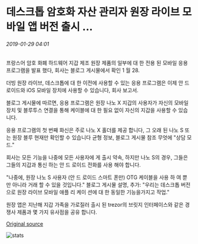 # 데스크톱 암호화 자산 관리자 원장 라이브 모바일 앱 버전 출시 ...

###### 2019-01-29 04:01

프랑스어 암호 화폐 하드웨어 지갑 제조 원장 제품의 일부에 대 한 전용 된 모바일 응용 프로그램을 발표 했다, 회사는 블로그 게시물에서 확인 1 월 28.

더빙 원장 라이브, 데스크톱에 대 한 이전에 사용할 수 있는 응용 프로그램은 이제 안 드 로이드와 iOS 모바일 장치에 사용할 수 있습니다, 회사 보고서.

블로그 게시물에 따르면, 응용 프로그램은 원장 나노 X 지갑의 사용자가 자신의 모바일 장치 및 블루투스 연결을 통해 케이블에 대 한 필요 없이 자신의 지갑을 사용할 수 있습니다.

응용 프로그램의 첫 번째 화신은 주로 나노 X 홀더를 제공 합니다, 그 오래 된 나노 S 또는 원장 블루 현재만 확인할 수 있습니다 균형 정보, 블로그 게시물 참조 무엇에 "상담 모드."

회사는 모든 기능을 나중에 모든 사용자에 게 출시 약속, 하지만 나노 S의 경우, 그들은 그들의 지갑과 통신 하는 안 드 로이드 전화를 사용 해야 합니다.

"나중에, 원장 나노 S 사용자 (안 드 로이드 스마트 폰만) OTG 케이블을 사용 하 여 뿐만 아니라 거래 할 수 있을 것입니다." 블로그 게시물 설명, 추가: "우리는 데스크톱 버전으로 원장 라이브 모바일 애플 리 케이 션에 대 한 동일한 기능을가지고 작업."

원장 앱은 지난해 지갑 가족을 가로질러 출시 된 trezor의 브릿지 인터페이스와 같은 경쟁사 제품과 몇 가지 유사점을 공유 합니다.

[Original source](https://cointelegraph.com/news/desktop-crypto-asset-manager-ledger-live-launches-mobile-app-version)

![stats](https://c.statcounter.com/11760860/0/a89fa40b/1/ "stats")
